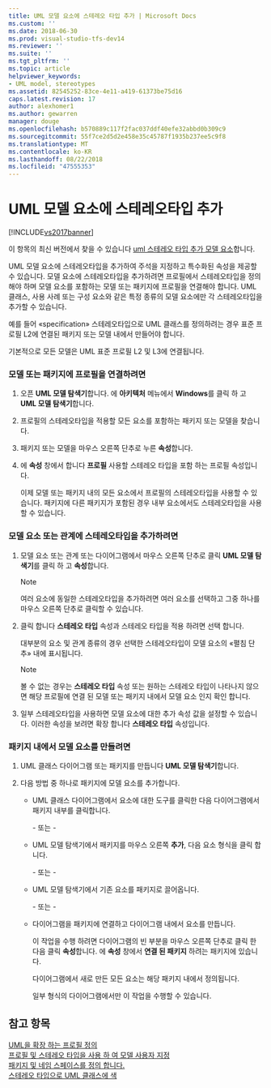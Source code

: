 ```yaml
---
title: UML 모델 요소에 스테레오 타입 추가 | Microsoft Docs
ms.custom: ''
ms.date: 2018-06-30
ms.prod: visual-studio-tfs-dev14
ms.reviewer: ''
ms.suite: ''
ms.tgt_pltfrm: ''
ms.topic: article
helpviewer_keywords:
- UML model, stereotypes
ms.assetid: 82545252-83ce-4e11-a419-61373be75d16
caps.latest.revision: 17
author: alexhomer1
ms.author: gewarren
manager: douge
ms.openlocfilehash: b570889c117f2fac037ddf40efe32abbd0b309c9
ms.sourcegitcommit: 55f7ce2d5d2e458e35c45787f1935b237ee5c9f8
ms.translationtype: MT
ms.contentlocale: ko-KR
ms.lasthandoff: 08/22/2018
ms.locfileid: "47555353"
---
```

# <a name="add-stereotypes-to-uml-model-elements"></a>UML 모델 요소에 스테레오타입 추가
[!INCLUDE[vs2017banner](../includes/vs2017banner.md)]

이 항목의 최신 버전에서 찾을 수 있습니다 [uml 스테레오 타입 추가 모델 요소](https://docs.microsoft.com/visualstudio/modeling/add-stereotypes-to-uml-model-elements)합니다.  
  
UML 모델 요소에 스테레오타입을 추가하여 주석을 지정하고 특수화된 속성을 제공할 수 있습니다. 모델 요소에 스테레오타입을 추가하려면 프로필에서 스테레오타입을 정의해야 하며 모델 요소를 포함하는 모델 또는 패키지에 프로필을 연결해야 합니다. UML 클래스, 사용 사례 또는 구성 요소와 같은 특정 종류의 모델 요소에만 각 스테레오타입을 추가할 수 있습니다.  
  
 예를 들어 «specification» 스테레오타입으로 UML 클래스를 정의하려는 경우 표준 프로필 L2에 연결된 패키지 또는 모델 내에서 만들어야 합니다.  
  
 기본적으로 모든 모델은 UML 표준 프로필 L2 및 L3에 연결됩니다.  
  
### <a name="to-link-a-profile-to-a-model-or-a-package"></a>모델 또는 패키지에 프로필을 연결하려면  
  
1.  오픈 **UML 모델 탐색기**합니다. 에 **아키텍처** 메뉴에서 **Windows**를 클릭 하 고 **UML 모델 탐색기**합니다.  
  
2.  프로필의 스테레오타입을 적용할 모든 요소를 포함하는 패키지 또는 모델을 찾습니다.  
  
3.  패키지 또는 모델을 마우스 오른쪽 단추로 누른 **속성**합니다.  
  
4.  에 **속성** 창에서 합니다 **프로필** 사용할 스테레오 타입을 포함 하는 프로필 속성입니다.  
  
     이제 모델 또는 패키지 내의 모든 요소에서 프로필의 스테레오타입을 사용할 수 있습니다. 패키지에 다른 패키지가 포함된 경우 내부 요소에서도 스테레오타입을 사용할 수 있습니다.  
  
### <a name="to-add-stereotypes-to-model-elements-or-relationships"></a>모델 요소 또는 관계에 스테레오타입을 추가하려면  
  
1.  모델 요소 또는 관계 또는 다이어그램에서 마우스 오른쪽 단추로 클릭 **UML 모델 탐색기**를 클릭 하 고 **속성**합니다.  
  
    > [!NOTE]
    >  여러 요소에 동일한 스테레오타입을 추가하려면 여러 요소를 선택하고 그중 하나를 마우스 오른쪽 단추로 클릭할 수 있습니다.  
  
2.  클릭 합니다 **스테레오 타입** 속성과 스테레오 타입을 적용 하려면 선택 합니다.  
  
     대부분의 요소 및 관계 종류의 경우 선택한 스테레오타입이 모델 요소의 «펼침 단추» 내에 표시됩니다.  
  
    > [!NOTE]
    >  볼 수 없는 경우는 **스테레오 타입** 속성 또는 원하는 스테레오 타입이 나타나지 않으면 해당 프로필에 연결 된 모델 또는 패키지 내에서 모델 요소 인지 확인 합니다.  
  
3.  일부 스테레오타입을 사용하면 모델 요소에 대한 추가 속성 값을 설정할 수 있습니다. 이러한 속성을 보려면 확장 합니다 **스테레오 타입** 속성입니다.  
  
### <a name="to-create-model-elements-within-a-package"></a>패키지 내에서 모델 요소를 만들려면  
  
1.  UML 클래스 다이어그램 또는 패키지를 만듭니다 **UML 모델 탐색기**합니다.  
  
2.  다음 방법 중 하나로 패키지에 모델 요소를 추가합니다.  
  
    -   UML 클래스 다이어그램에서 요소에 대한 도구를 클릭한 다음 다이어그램에서 패키지 내부를 클릭합니다.  
  
         \- 또는 -  
  
    -   UML 모델 탐색기에서 패키지를 마우스 오른쪽 **추가**, 다음 요소 형식을 클릭 합니다.  
  
         \- 또는 -  
  
    -   UML 모델 탐색기에서 기존 요소를 패키지로 끌어옵니다.  
  
         \- 또는 -  
  
    -   다이어그램을 패키지에 연결하고 다이어그램 내에서 요소를 만듭니다.  
  
         이 작업을 수행 하려면 다이어그램의 빈 부분을 마우스 오른쪽 단추로 클릭 한 다음 클릭 **속성**합니다. 에 **속성** 창에서 **연결 된 패키지** 하려는 패키지에 있습니다.  
  
         다이어그램에서 새로 만든 모든 요소는 해당 패키지 내에서 정의됩니다.  
  
         일부 형식의 다이어그램에서만 이 작업을 수행할 수 있습니다.  
  
## <a name="see-also"></a>참고 항목  
 [UML을 확장 하는 프로필 정의](../modeling/define-a-profile-to-extend-uml.md)   
 [프로필 및 스테레오 타입을 사용 하 여 모델 사용자 지정](../modeling/customize-your-model-with-profiles-and-stereotypes.md)   
 [패키지 및 네임 스페이스를 정의 합니다.](../modeling/define-packages-and-namespaces.md)   
 [스테레오 타입으로 UML 클래스에 색](http://code.msdn.microsoft.com/UML-Color-Classes-by-07de2b70)



